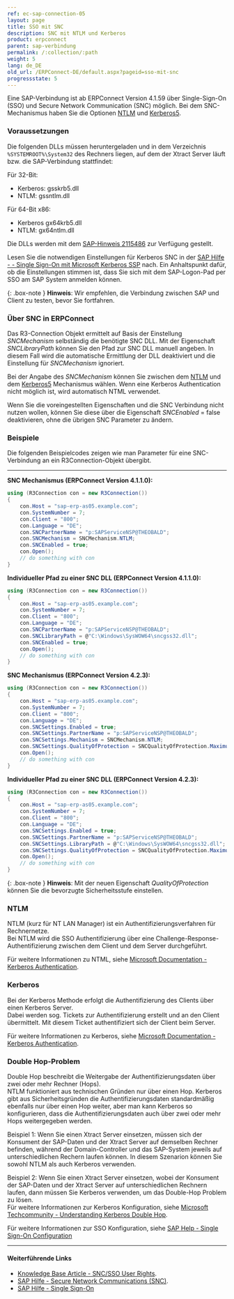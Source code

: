 ```yaml
---
ref: ec-sap-connection-05
layout: page
title: SSO mit SNC
description: SNC mit NTLM und Kerberos
product: erpconnect
parent: sap-verbindung
permalink: /:collection/:path
weight: 5
lang: de_DE
old_url: /ERPConnect-DE/default.aspx?pageid=sso-mit-snc
progressstate: 5
---
```


Eine SAP-Verbindung ist ab ERPConnect Version 4.1.59 über Single-Sign-On (SSO) und Secure Network Communication (SNC) möglich. 
Bei dem SNC-Mechanismus haben Sie die Optionen [NTLM](#ntlm) und [Kerberos5](#Kerberos). 

### Voraussetzungen

Die folgenden DLLs müssen heruntergeladen und in dem Verzeichnis `%SYSTEMROOT%\System32` des Rechners liegen, auf dem der Xtract Server läuft bzw. die SAP-Verbindung stattfindet: 

Für 32-Bit: 
 - Kerberos: gsskrb5.dll 
 - NTLM: gssntlm.dll
 
Für 64-Bit x86: 
 - Kerberos gx64krb5.dll 
 - NTLM: gx64ntlm.dll

Die DLLs werden mit dem [SAP-Hinweis 2115486](http://service.sap.com/sap/support/notes/2115486) zur Verfügung gestellt.

Lesen Sie die notwendigen Einstellungen für Kerberos SNC in der [SAP Hilfe - - Single Sign-On mit Microsoft Kerberos SSP](https://help.sap.com/viewer/e815bb97839a4d83be6c4fca48ee5777/7.5.9/DE-DE/440ebf6c9b2b0d1ae10000000a114a6b.html) nach. 
Ein Anhaltspunkt dafür, ob die Einstellungen stimmen ist, dass Sie sich mit dem SAP-Logon-Pad per SSO am SAP System anmelden können.

{: .box-note }
**Hinweis**: Wir empfehlen, die Verbindung zwischen SAP und Client zu testen, bevor Sie fortfahren.

### Über SNC in ERPConnect

Das R3-Connection Objekt ermittelt auf Basis der Einstellung *SNCMechanism* selbständig die benötigte SNC DLL. 
Mit der Eigenschaft *SNCLibraryPath* können Sie den Pfad zur SNC DLL manuell angeben. 
In diesem Fall wird die automatische Ermittlung der DLL deaktiviert und die Einstellung für *SNCMechanism* ignoriert. 

Bei der Angabe des *SNCMechanism* können Sie zwischen dem [NTLM](#ntlm) und dem [Kerberos5](#Kerberos) Mechanismus wählen. 
Wenn eine Kerberos Authentication nicht möglich ist, wird automatisch NTML verwendet.

Wenn Sie die voreingestellten Eigenschaften und die SNC Verbindung nicht nutzen wollen, können Sie diese über die Eigenschaft *SNCEnabled* = false deaktivieren, ohne die übrigen SNC Parameter zu ändern.

### Beispiele
Die folgenden Beispielcodes zeigen wie man Parameter für eine SNC-Verbindung an ein R3Connection-Objekt übergibt.

****

**SNC Mechanismus (ERPConnect Version 4.1.1.0):**

```csharp
using (R3Connection con = new R3Connection()) 
{
	con.Host = "sap-erp-as05.example.com";
	con.SystemNumber = 7;
	con.Client = "800";
	con.Language = "DE";
	con.SNCPartnerName = "p:SAPServiceNSP@THEOBALD";
	con.SNCMechanism = SNCMechanism.NTLM;
	con.SNCEnabled = true;
	con.Open();
	// do something with con
}
```

**Individueller Pfad zu einer SNC DLL (ERPConnect Version 4.1.1.0):**
```csharp
using (R3Connection con = new R3Connection())
{
	con.Host = "sap-erp-as05.example.com";
	con.SystemNumber = 7;
	con.Client = "800";
	con.Language = "DE";
	con.SNCPartnerName = "p:SAPServiceNSP@THEOBALD";
	con.SNCLibraryPath = @"C:\Windows\SysWOW64\sncgss32.dll";
	con.SNCEnabled = true;
	con.Open();
	// do something with con
}
```

**SNC Mechanismus (ERPConnect Version 4.2.3):**
```csharp
using (R3Connection con = new R3Connection())
{
    con.Host = "sap-erp-as05.example.com";
    con.SystemNumber = 7;
    con.Client = "800";
    con.Language = "DE";
    con.SNCSettings.Enabled = true;
    con.SNCSettings.PartnerName = "p:SAPServiceNSP@THEOBALD";
    con.SNCSettings.Mechanism = SNCMechanism.NTLM;
    con.SNCSettings.QualityOfProtection = SNCQualityOfProtection.Maximum;
    con.Open();
    // do something with con
}
```

**Individueller Pfad zu einer SNC DLL (ERPConnect Version 4.2.3):**

```csharp
using (R3Connection con = new R3Connection())
{
    con.Host = "sap-erp-as05.example.com";
    con.SystemNumber = 7;
    con.Client = "800";
    con.Language = "DE";
    con.SNCSettings.Enabled = true;
    con.SNCSettings.PartnerName = "p:SAPServiceNSP@THEOBALD";
    con.SNCSettings.LibraryPath = @"C:\Windows\SysWOW64\sncgss32.dll";
    con.SNCSettings.QualityOfProtection = SNCQualityOfProtection.Maximum;
    con.Open();
    // do something with con
}
```

{: .box-note }
**Hinweis**: Mit der neuen Eigenschaft *QualityOfProtection* können Sie die bevorzugte Sicherheitsstufe einstellen. 

### NTLM

NTLM (kurz für NT LAN Manager) ist ein Authentifizierungsverfahren für Rechnernetze. <br>
Bei NTLM wird die SSO Authentifizierung über eine Challenge-Response-Authentifizierung zwischen dem Client und dem Server durchgeführt. 

Für weitere Informationen zu NTML, siehe [Microsoft Documentation - Kerberos Authentication](https://docs.microsoft.com/en-us/windows-server/security/kerberos/kerberos-authentication-overview).

### Kerberos

Bei der Kerberos Methode erfolgt die Authentifizierung des Clients über einen Kerberos Server. <br>
Dabei werden sog. Tickets zur Authentifizierung erstellt und an den Client übermittelt. 
Mit diesem Ticket authentifiziert sich der Client beim Server.

Für weitere Informationen zu Kerberos, siehe [Microsoft Documentation - Kerberos Authentication](https://docs.microsoft.com/en-us/windows-server/security/kerberos/kerberos-authentication-overview).

### Double Hop-Problem

Double Hop beschreibt die Weitergabe der Authentifizierungsdaten über zwei oder mehr Rechner (Hops).<br>
NTLM funktioniert aus technischen Gründen nur über einen Hop. 
Kerberos gibt aus Sicherheitsgründen die Authentifizierungsdaten standardmäßig ebenfalls nur über einen Hop weiter, aber man kann Kerberos so konfigurieren, dass die Authentifizierungsdaten auch über zwei oder mehr Hops weitergegeben werden.

Beispiel 1: Wenn Sie einen Xtract Server einsetzen, müssen sich der Konsument der SAP-Daten und der Xtract Server auf demselben Rechner befinden, 
während der Domain-Controller und das SAP-System jeweils auf unterschiedlichen Rechern laufen können. 
In diesem Szenarion können Sie sowohl NTLM als auch Kerberos verwenden.

Beispiel 2: Wenn Sie einen Xtract Server einsetzen, wobei der Konsument der SAP-Daten und der Xtract Server auf unterschiedlichen Rechnern laufen, dann müssen Sie Kerberos verwenden, um das Double-Hop Problem zu lösen. <br>
Für weitere Informationen zur Kerberos Konfiguration, siehe [Microsoft Techcommunity - Understanding Kerberos Double Hop](https://techcommunity.microsoft.com/t5/ask-the-directory-services-team/understanding-kerberos-double-hop/ba-p/395463).

Für weitere Informationen zur SSO Konfiguration, siehe [SAP Help - Single Sign-On Configuration](https://help.sap.com/doc/saphelp_nw75/7.5.5/en-US/48/ca0fe42fbb5c97e10000000a42189d/content.htm?no_cache=true)

****
#### Weiterführende Links
- [Knowledge Base Article - SNC/SSO User Rights](https://kb.theobald-software.com/sap/authority-objects-sap-user-rights).
- [SAP Hilfe - Secure Network Communications (SNC)](https://help.sap.com/viewer/6f3e0bea6c4b101484fcf5305b4d624b/7.01.22/de-DE/e656f466e99a11d1a5b00000e835363f.html).
- [SAP Hilfe - Single Sign-On](https://help.sap.com/viewer/e815bb97839a4d83be6c4fca48ee5777/7.5.9/de-DE/89d115110d444d85a94dff7ffd0e2b7f.html)

